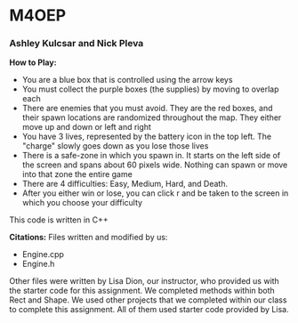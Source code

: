 # M4OEP

### Ashley Kulcsar and Nick Pleva

**How to Play:**
- You are a blue box that is controlled using the arrow keys
- You must collect the purple boxes (the supplies) by moving to overlap each
- There are enemies that you must avoid. They are the red boxes, and their spawn locations are randomized throughout the map. They either move up and down or left and right
- You have 3 lives, represented by the battery icon in the top left. The "charge" slowly goes down as you lose those lives
- There is a safe-zone in which you spawn in. It starts on the left side of the screen and spans about 60 pixels wide. Nothing can spawn or move into that zone the entire game
- There are 4 difficulties: Easy, Medium, Hard, and Death.
- After you either win or lose, you can click r and be taken to the screen in which you choose your difficulty

This code is written in C++

**Citations:**
Files written and modified by us:
- Engine.cpp
- Engine.h

Other files were written by Lisa Dion, our instructor, who provided us with the starter code for this assignment. 
We completed methods within both Rect and Shape. We used other projects that we completed within our class to complete this assignment. All of them used starter code provided by Lisa. 
